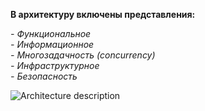 **В архитектуру включены представления:**

*- Функциональное*  
*- Информационное*  
*- Многозадачность (concurrency)*  
*- Инфраструктурное*  
*- Безопасность*

![Architecture description](https://github.com/user-attachments/assets/de5c47a3-f3d6-4794-b841-8f32e7bbc83c)
